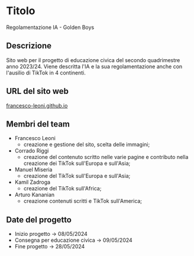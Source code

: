 # Titolo
Regolamentazione IA - Golden Boys

## Descrizione
Sito web per il progetto di educazione civica del secondo quadrimestre anno 2023/24. Viene descritta l'IA e la sua regolamentazione anche con l'ausilio di TikTok in 4 continenti. 

## URL del sito web
[francesco-leoni.github.io](https://francesco-leoni.github.io/index.html)

## Membri del team
- Francesco Leoni
  - creazione e gestione del sito, scelta delle immagini;
- Corrado Riggi
  - creazione del contenuto scritto nelle varie pagine e contributo nella creazione dei TikTok sull'Europa e sull'Asia;
- Manuel Miseria
  - creazione del TikTok sull'Europa e sull'Asia;
- Kamil Zadroga
	- creazione del TikTok sull'Africa;
- Arturo Kananian
	- creazione contenuti scritti e TikTok sull'America;

## Date del progetto
- Inizio progetto -> 08/05/2024
- Consegna per educazione civica -> 09/05/2024
- Fine progetto -> 28/05/2024
